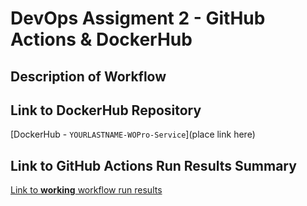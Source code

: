# DevOps Assigment 2 - GitHub Actions & DockerHub

## Description of Workflow


## Link to DockerHub Repository
[DockerHub - `YOURLASTNAME-WOPro-Service`](place link here)

## Link to GitHub Actions Run Results Summary
[Link to **working** workflow run results](sampleURL:https://github.com/WSU-kduncan/s24cicd-pattonsgirl/actions/runs/8726150186/job/23941797523)
